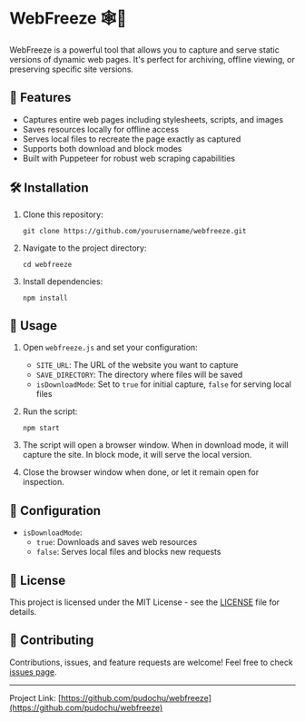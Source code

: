 # WebFreeze 🕸️🧊

WebFreeze is a powerful tool that allows you to capture and serve static versions of dynamic web pages. It's perfect for archiving, offline viewing, or preserving specific site versions.

## 🚀 Features

- Captures entire web pages including stylesheets, scripts, and images
- Saves resources locally for offline access
- Serves local files to recreate the page exactly as captured
- Supports both download and block modes
- Built with Puppeteer for robust web scraping capabilities

## 🛠️ Installation

1. Clone this repository:
   ```
   git clone https://github.com/yourusername/webfreeze.git
   ```
2. Navigate to the project directory:
   ```
   cd webfreeze
   ```
3. Install dependencies:
   ```
   npm install
   ```

## 📘 Usage

1. Open `webfreeze.js` and set your configuration:

   - `SITE_URL`: The URL of the website you want to capture
   - `SAVE_DIRECTORY`: The directory where files will be saved
   - `isDownloadMode`: Set to `true` for initial capture, `false` for serving local files

2. Run the script:

   ```
   npm start
   ```

3. The script will open a browser window. When in download mode, it will capture the site. In block mode, it will serve the local version.

4. Close the browser window when done, or let it remain open for inspection.

## 🔧 Configuration

- `isDownloadMode`:
  - `true`: Downloads and saves web resources
  - `false`: Serves local files and blocks new requests

## 📄 License

This project is licensed under the MIT License - see the [LICENSE](LICENSE) file for details.

## 🤝 Contributing

Contributions, issues, and feature requests are welcome! Feel free to check [issues page](https://github.com/pudochu/webfreeze/issues).

---

Project Link: [https://github.com/pudochu/webfreeze](https://github.com/pudochu/webfreeze)
